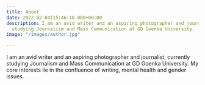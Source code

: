 ```yaml
---
title: About
date: 2022-02-04T15:46:10.000+00:00
description: I am an avid writer and an aspiring photographer and journalist, currently
  studying Journalism and Mass Communication at GD Goenka University.
image: "/images/author.jpg"

---
```

I am an avid writer and an aspiring photographer and journalist, currently studying Journalism and Mass Communication at GD Goenka University. My core interests lie in the confluence of writing, mental health and gender issues.